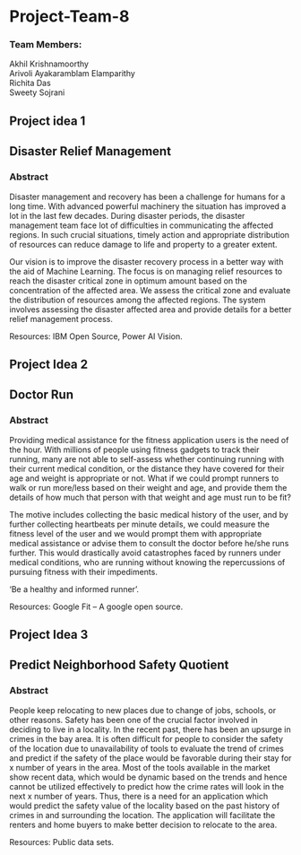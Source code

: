# Project-Team-8

### Team Members:  
Akhil Krishnamoorthy  
Arivoli Ayakaramblam Elamparithy  
Richita Das  
Sweety Sojrani   


## Project idea 1  
## **Disaster Relief Management**  
### Abstract
Disaster management and recovery has been a challenge for humans for a long time. With advanced powerful machinery the situation has improved a lot in the last few decades. During disaster periods, the disaster management team face lot of difficulties in communicating the affected regions. In such crucial situations, timely action and appropriate distribution of resources can reduce damage to life and property to a greater extent.

Our vision is to improve the disaster recovery process in a better way with the aid of Machine Learning. The focus is on managing relief resources to reach the disaster critical zone in optimum amount based on the concentration of the affected area. We assess the critical zone and evaluate the distribution of resources among the affected regions. The system involves assessing the disaster affected area and provide details for a better relief management process.

Resources: IBM Open Source, Power AI Vision.


## Project Idea 2
## **Doctor Run**  
### Abstract
Providing medical assistance for the fitness application users is the need of the hour. With millions of people using fitness gadgets to track their running, many are not able to self-assess whether continuing running with their current medical condition, or the distance they have covered for their age and weight is appropriate or not. What if we could prompt runners to walk or run more/less based on their weight and age, and provide them the details of how much that person with that weight and age must run to be fit?

The motive includes collecting the basic medical history of the user, and by further collecting heartbeats per minute details, we could measure the fitness level of the user and we would prompt them with appropriate medical assistance or advise them to consult the doctor before he/she runs further. This would drastically avoid catastrophes faced by runners under medical conditions, who are running without knowing the repercussions of pursuing fitness with their impediments.

‘Be a healthy and informed runner’.

Resources: Google Fit – A google open source.


## Project Idea 3  
## **Predict Neighborhood Safety Quotient**  
### Abstract
People keep relocating to new places due to change of jobs, schools, or other reasons. Safety has been one of the crucial factor involved in deciding to live in a locality. In the recent past, there has been an upsurge in crimes in the bay area. It is often difficult for people to consider the safety of the location due to unavailability of tools to evaluate the trend of crimes and predict if the safety of the place would be favorable during their stay for x number of years in the area. Most of the tools available in the market show recent data, which would be dynamic based on the trends and hence cannot be utilized effectively to predict how the crime rates will look in the next x number of years. Thus, there is a need for an application which would predict the safety value of the locality based on the past history of crimes in and surrounding the location. The application will facilitate the renters and home buyers to make better decision to relocate to the area.

Resources: Public data sets.


